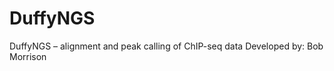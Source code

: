 DuffyNGS
========

DuffyNGS – alignment and peak calling of ChIP-seq data
Developed by: Bob Morrison
